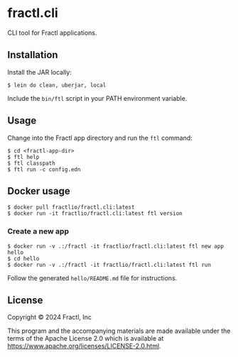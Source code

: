 # fractl.cli

CLI tool for Fractl applications.

## Installation

Install the JAR locally:

```shell
$ lein do clean, uberjar, local
```

Include the `bin/ftl` script in your PATH environment variable.

## Usage

Change into the Fractl app directory and run the `ftl` command:

```shell
$ cd <fractl-app-dir>
$ ftl help
$ ftl classpath
$ ftl run -c config.edn
```

## Docker usage

```shell
$ docker pull fractlio/fractl.cli:latest
$ docker run -it fractlio/fractl.cli:latest ftl version
```

### Create a new app

```shell
$ docker run -v .:/fractl -it fractlio/fractl.cli:latest ftl new app hello
$ cd hello
$ docker run -v .:/fractl -it fractlio/fractl.cli:latest ftl run
```

Follow the generated `hello/README.md` file for instructions.

## License

Copyright © 2024 Fractl, Inc

This program and the accompanying materials are made available under the
terms of the Apache License 2.0 which is available at
https://www.apache.org/licenses/LICENSE-2.0.html.
